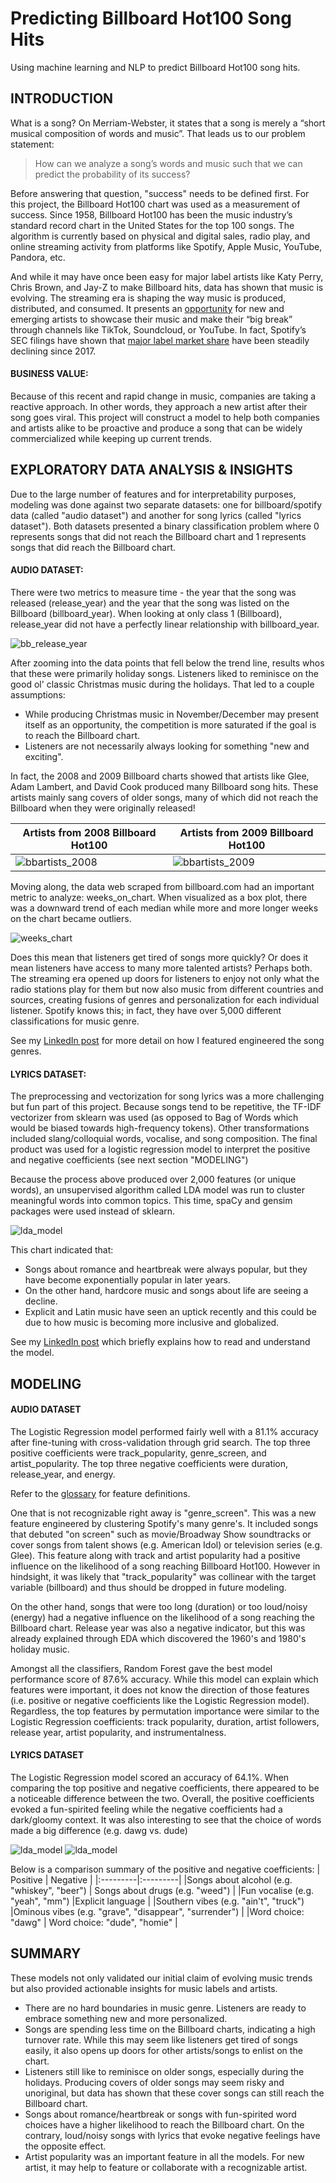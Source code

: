 # Predicting Billboard Hot100 Song Hits
Using machine learning and NLP to predict Billboard Hot100 song hits.

INTRODUCTION
---------------
What is a song? On Merriam-Webster, it states that a song is merely a “short musical composition of words and music”. That leads us to our problem statement: 

> How can we analyze a song’s words and music such that we can predict the probability of its success?
    
Before answering that question, "success" needs to be defined first. For this project, the Billboard Hot100 chart was used as a measurement of success. Since 1958, Billboard Hot100 has been the music industry’s standard record chart in the United States for the top 100 songs. The algorithm is currently based on physical and digital sales, radio play, and online streaming activity from platforms like Spotify, Apple Music, YouTube, Pandora, etc. 

And while it may have once been easy for major label artists like Katy Perry, Chris Brown, and Jay-Z to make Billboard hits, data has shown that music is evolving. The streaming era is shaping the way music is produced, distributed, and consumed. It presents an [opportunity](https://firston.soundcloud.com/) for new and emerging artists to showcase their music and make their “big break” through channels like TikTok, Soundcloud, or YouTube. In fact, Spotify’s SEC filings have shown that [major label market share](https://www.musicbusinessworldwide.com/slowly-but-surely-the-major-labels-dominance-of-spotify-is-declining/) have been steadily declining since 2017. 

#### BUSINESS VALUE:

Because of this recent and rapid change in music, companies are taking a reactive approach. In other words, they approach a new artist after their song goes viral. This project will construct a model to help both companies and artists alike to be proactive and produce a song that can be widely commercialized while keeping up current trends.

EXPLORATORY DATA ANALYSIS & INSIGHTS
---------------
Due to the large number of features and for interpretability purposes, modeling was done against two separate datasets: one for billboard/spotify data (called "audio dataset") and another for song lyrics (called "lyrics dataset"). Both datasets presented a binary classification problem where 0 represents songs that did not reach the Billboard chart and 1 represents songs that did reach the Billboard chart.

#### AUDIO DATASET:

There were two metrics to measure time - the year that the song was released (release_year) and the year that the song was listed on the Billboard (billboard_year). When looking at only class 1 (Billboard), release_year did not have a perfectly linear relationship with billboard_year.

![bb_release_year](https://github.com/ej-hailey/billboard-song-predictor/blob/main/Misc%20Files/bbsongs_release_year_scatter.png)

After zooming into the data points that fell below the trend line, results whos that these were primarily holiday songs. Listeners liked to reminisce on the good ol' classic Christmas music during the holidays. That led to a couple assumptions:
- While producing Christmas music in November/December may present itself as an opportunity, the competition is more saturated if the goal is to reach the Billboard chart.
- Listeners are not necessarily always looking for something "new and exciting".

In fact, the 2008 and 2009 Billboard charts showed that artists like Glee, Adam Lambert, and David Cook produced many Billboard song hits. These artists mainly sang covers of older songs, many of which did not reach the Billboard when they were originally released!

|Artists from 2008 Billboard Hot100 | Artists from 2009 Billboard Hot100 |
|-|-|
![bbartists_2008](https://github.com/ej-hailey/billboard-song-predictor/blob/main/Misc%20Files/bbartists_2008.png) | ![bbartists_2009](https://github.com/ej-hailey/billboard-song-predictor/blob/main/Misc%20Files/bbartists_2009.png)

Moving along, the data web scraped from billboard.com had an important metric to analyze: weeks_on_chart. When visualized as a box plot, there was a downward trend of each median while more and more longer weeks on the chart became outliers.

![weeks_chart](https://github.com/ej-hailey/billboard-song-predictor/blob/main/Misc%20Files/billboard_boxplot.png)

Does this mean that listeners get tired of songs more quickly? Or does it mean listeners have access to many more talented artists? Perhaps both. The streaming era opened up doors for listeners to enjoy not only what the radio stations play for them but now also music from different countries and sources, creating fusions of genres and personalization for each individual listener. Spotify knows this; in fact, they have over 5,000 different classifications for music genre. 

See my [LinkedIn post](https://www.linkedin.com/feed/update/urn:li:activity:6947721407254437889/) for more detail on how I featured engineered the song genres.

#### LYRICS DATASET:

The preprocessing and vectorization for song lyrics was a more challenging but fun part of this project. Because songs tend to be repetitive, the TF-IDF vectorizer from sklearn was used (as opposed to Bag of Words which would be biased towards high-frequency tokens). Other transformations included slang/colloquial words, vocalise, and song composition. The final product was used for a logistic regression model to interpret the positive and negative coefficients (see next section "MODELING")

Because the process above produced over 2,000 features (or unique words), an unsupervised algorithm called LDA model was run to cluster meaningful words into common topics. This time, spaCy and gensim packages were used instead of sklearn.

![lda_model](https://github.com/ej-hailey/billboard-song-predictor/blob/main/Misc%20Files/topic_trends.png)

This chart indicated that:
- Songs about romance and heartbreak were always popular, but they have become exponentially popular in later years.
- On the other hand, hardcore music and songs about life are seeing a decline.
- Explicit and Latin music have seen an uptick recently and this could be due to how music is becoming more inclusive and globalized.

See my [LinkedIn post](https://www.linkedin.com/feed/update/urn:li:activity:6949971503786467328/) which briefly explains how to read and understand the model.

MODELING
---------------

#### AUDIO DATASET

The Logistic Regression model performed fairly well with a 81.1% accuracy after fine-tuning with cross-validation through grid search. The top three positive coefficients were track_popularity, genre_screen, and artist_popularity. The top three negative coefficients were duration, release_year, and energy.

Refer to the [glossary](https://github.com/ej-hailey/billboard-song-predictor/blob/main/glossary.pdf) for feature definitions.

One that is not recognizable right away is "genre_screen". This was a new feature engineered by clustering Spotify's many genre's. It included songs that debuted "on screen" such as movie/Broadway Show soundtracks or cover songs from talent shows (e.g. American Idol) or television series (e.g. Glee). This feature along with track and artist popularity had a positive influence on the likelihood of a song reaching Billboard Hot100. However in hindsight, it was likely that "track_popularity" was collinear with the target variable (billboard) and thus should be dropped in future modeling.

On the other hand, songs that were too long (duration) or too loud/noisy (energy) had a negative influence on the likelihood of a song reaching the Billboard chart. Release year was also a negative indicator, but this was already explained through EDA which discovered the 1960's and 1980's holiday music.

Amongst all the classifiers, Random Forest gave the best model performance score of 87.6% accuracy. While this model can explain which features were important, it does not know the direction of those features (i.e. positive or negative coefficients like the Logistic Regression model). Regardless, the top features by permutation importance were similar to the Logistic Regression coefficients: track popularity, duration, artist followers, release year, artist popularity, and instrumentalness.

#### LYRICS DATASET

The Logistic Regression model scored an accuracy of 64.1%. When comparing the top positive and negative coefficients, there appeared to be a noticeable difference between the two. Overall, the positive coefficients evoked a fun-spirited feeling while the negative coefficients had a dark/gloomy context. It was also interesting to see that the choice of words made a big difference (e.g. dawg vs. dude)

![lda_model](https://github.com/ej-hailey/billboard-song-predictor/blob/main/Misc%20Files/lyrics_pos_coef.png)
![lda_model](https://github.com/ej-hailey/billboard-song-predictor/blob/main/Misc%20Files/lyrics_neg_coef.png)

Below is a comparison summary of the positive and negative coefficients:
| Positive | Negative | 
|:---------|:---------|
|Songs about alcohol (e.g. "whiskey", "beer") | Songs about drugs (e.g. "weed") |
|Fun vocalise (e.g. "yeah", "mm") |Explicit language |
|Southern vibes (e.g. "ain't", "truck") |Ominous vibes (e.g. "grave", "disappear", "surrender") |
|Word choice: "dawg" | Word choice: "dude", "homie" |

SUMMARY
---------------
These models not only validated our initial claim of evolving music trends but also provided actionable insights for music labels and artists.
- There are no hard boundaries in music genre. Listeners are ready to embrace something new and more personalized.
- Songs are spending less time on the Billboard charts, indicating a high turnover rate. While this may seem like listeners get tired of songs easily, it also opens up doors for other artists/songs to enlist on the chart.
- Listeners still like to reminisce on older songs, especially during the holidays. Producing covers of older songs may seem risky and unoriginal, but data has shown that these cover songs can still reach the Billboard chart.
- Songs about romance/heartbreak or songs with fun-spirited word choices have a higher likelihood to reach the Billboard chart. On the contrary, loud/noisy songs with lyrics that evoke negative feelings have the opposite effect.
- Artist popularity was an important feature in all the models. For new artist, it may help to feature or collaborate with a recognizable artist.

